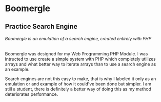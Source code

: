 # Boomergle
## Practice Search Engine
###### Boomergle is an emulation of a search engine, created entirely with PHP

Boomergle was designed for my Web Programming PHP Module. I was intructed to use create a simple system with PHP which completely utilizes arrays
and what better way to iterate arrays than to use a search engine as an example.

Search engines are not this easy to make, that is why I labeled it only as an emulation or and example of how it could've been done but simpler. 
I am still a student, there is definitely a better way of doing this as my method deteriorates performance.